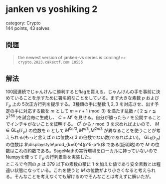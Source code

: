 # janken vs yoshiking 2
category: Crypto  
144 points, 43 solves

## 問題
> the newest version of janken-vs series is coming! `nc crypto.2023.cakectf.com 10555`

## 解法
100回連続でじゃんけんに勝利するとflagを貰える。じゃんけんの手を事前に決めていることを示すために署名的なことをしている。まず大きな素数 $p$ および $\mathbb F_p$ 上の $5$次正方行列を提示する。3種類の手に整数 $1,2,3$ を対応させ、出す予定の手に対応する数を $m$ として $m\equiv r+1\pmod3$ を満たす乱数 $r$ ( $2\leqq r\leqq2^{256}$ )を試合毎に生成し、 $C=M^r$ を見せる。自分が勝ったら $r$ を公開することでインチキがないことを証明する。 $C^r$ から $r\bmod3$ を求めればよいので、 $M\in\operatorname{GL}_5(\mathbb F_p)$ の位数を $n$ として $M^{0n/3},M^{n/3},M^{2n/3}$ が異なることを使うことが考えられる(もっと言えば $n$ は位数×( $3$ の倍数でない数)であればよい)。 $\operatorname{GL}_5(\mathbb F_p)$ の位数は $\displaystyle\prod_{k=0}^4(p^5-p^k)$ である(証明略)ので $M$ の位数はこれの約数である。SageMathの実行環境をローカルに持っていないのでNumpyを使って $\mathbb F_p$ の行列累乗を実装した。  
ところで今回の $p$ は $379$ 以下の素数の積に $1$ を加えた値であり安全素数とは程遠い状態になっている。これを使うと $M$ の位数がより小さくなると考えられる。そんなことを考えなくても解けるのでそんなことは考えずに解いたが。
